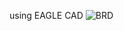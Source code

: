 using EAGLE CAD
![BRD](https://cloud.githubusercontent.com/assets/1547578/24176392/63b8fa2a-0ea4-11e7-9fdd-f581de923fb8.PNG)
